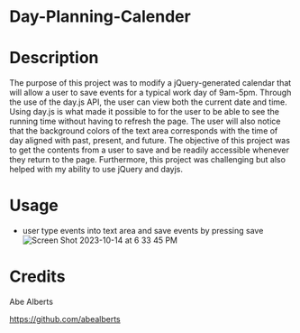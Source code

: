 # Day-Planning-Calender

# Description
The purpose of this project was to modify a jQuery-generated calendar that will allow a user to save events for a typical work day of 9am-5pm. Through the use of the day.js API, the user can view both the current date and time. Using day.js is what made it possible to for the user to be able to see the running time without having to refresh the page. The user will also notice that the background colors of the text area corresponds with the time of day aligned with past, present, and future. The objective of this project was to get the contents from a user to save and be readily accessible whenever they return to the page. Furthermore, this project was challenging but also helped with my ability to use jQuery and dayjs.

# Usage
- user type events into text area and save events by pressing save
![Screen Shot 2023-10-14 at 6 33 45 PM](https://github.com/dtjones23/Day-Planning-Calender/assets/142169871/c46f1287-fc26-44e5-bdc8-6baa01516c16)

# Credits 
Abe Alberts

https://github.com/abealberts